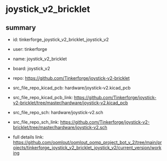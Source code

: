 # joystick_v2_bricklet
 
## summary 
* id: tinkerforge_joystick_v2_bricklet_joystick_v2
* user: tinkerforge
* name: joystick_v2_bricklet
* board: joystick_v2
* repo: https://github.com/Tinkerforge/joystick-v2-bricklet
* src_file_repo_kicad_pcb: hardware/joystick-v2.kicad_pcb
* src_file_repo_kicad_pcb_link: https://github.com/Tinkerforge/joystick-v2-bricklet/tree/master/hardware/joystick-v2.kicad_pcb


* src_file_repo_sch: hardware/joystick-v2.sch
* src_file_repo_sch_link: https://github.com/Tinkerforge/joystick-v2-bricklet/tree/master/hardware/joystick-v2.sch
* full details link: https://github.com/oomlout/oomlout_oomp_project_bot_v_2/tree/main/projects/tinkerforge_joystick_v2_bricklet_joystick_v2/current_version/working  







